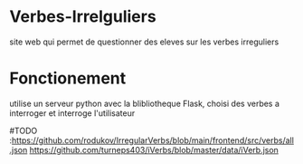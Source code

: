 # Verbes-Irrelguliers

site web qui permet de questionner des eleves sur les verbes irreguliers

# Fonctionement

utilise un serveur python avec la blibliotheque Flask, choisi des verbes a interroger et interroge l'utilisateur

#TODO :https://github.com/rodukov/IrregularVerbs/blob/main/frontend/src/verbs/all.json
https://github.com/turneps403/iVerbs/blob/master/data/iVerb.json